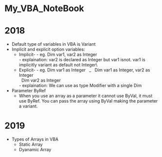 # My_VBA_NoteBook

# 2018
- Default type of variables in VBA is Variant
- Implicit and explicit option variables:
     * Implicit-
      - eg. Dim var1, var2 as Integer\
      - explaination: var2 is declared as Integer but var1 isnot. var1 is implicitly variant as default not Integer\
     * Explicit-
      - eg. Dim var1 as Integer &nbsp; _ &nbsp;  Dim var1 as Integer, var2 as Integer\
        &nbsp; Dim var2 as Integer\
      - explaination: We can use as type Modifier with a single Dim
- Parameter ByRef
    - When you use an array as a parameter it cannot use ByVal, it must use ByRef. You can pass the array using ByVal making the parameter a variant.

# 2019
- Types of Arrays in VBA
    * Static Array
    * Dyanamic Array
